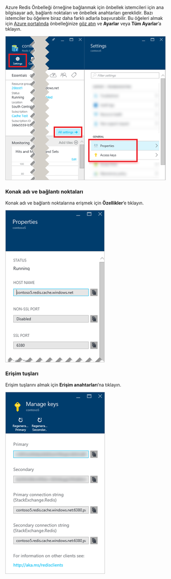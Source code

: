 Azure Redis Önbelleği örneğine bağlanmak için önbellek istemcileri için ana bilgisayar adı, bağlantı noktaları ve önbellek anahtarları gereklidir. Bazı istemciler bu öğelere biraz daha farklı adlarla başvurabilir. Bu öğeleri almak için [Azure portalında](https://portal.azure.com) önbelleğinize [göz atın](../articles/redis-cache/cache-configure.md#configure-redis-cache-settings) ve **Ayarlar** veya **Tüm Ayarlar**’a tıklayın. 

![Redis önbelleği ayarları](media/redis-cache-access-keys/redis-cache-settings.png)

### <a name="host-name-and-ports"></a>Konak adı ve bağlantı noktaları
Konak adı ve bağlantı noktalarına erişmek için **Özellikler**’e tıklayın.

![Redis önbelleği özellikleri](media/redis-cache-access-keys/redis-cache-properties.png)

### <a name="access-keys"></a>Erişim tuşları
Erişim tuşlarını almak için **Erişim anahtarları**’na tıklayın.

![Redis önbelleği erişim tuşları](media/redis-cache-access-keys/redis-cache-access-keys.png)



<!--HONumber=Nov16_HO2-->


